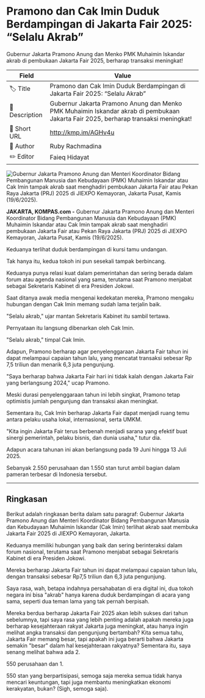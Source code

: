 # Pramono dan Cak Imin Duduk Berdampingan di Jakarta Fair 2025: “Selalu Akrab”

Gubernur Jakarta Pramono Anung dan Menko PMK Muhaimin Iskandar akrab di pembukaan Jakarta Fair 2025, berharap transaksi meningkat!

| Field         | Value                                                       |
|---------------|-------------------------------------------------------------|
| 🏷️ Title       | Pramono dan Cak Imin Duduk Berdampingan di Jakarta Fair 2025: “Selalu Akrab” |
| 📝 Description | Gubernur Jakarta Pramono Anung dan Menko PMK Muhaimin Iskandar akrab di pembukaan Jakarta Fair 2025, berharap transaksi meningkat! |
| 🔗 Short URL   | http://kmp.im/AGHv4u |
| 👤 Author      | Ruby Rachmadina |
| ✏️ Editor      | Faieq Hidayat |

![Gubernur Jakarta Pramono Anung dan Menteri Koordinator Bidang Pembangunan Manusia dan Kebudayaan (PMK) Muhaimin Iskandar atau Cak Imin tampak akrab saat menghadiri pembukaan Jakarta Fair atau Pekan Raya Jakarta (PRJ) 2025 di JIEXPO Kemayoran, Jakarta Pusat, Kamis (19/6/2025).](https://asset.kompas.com/crops/kOQjy4RwRb1TbkpDiSnZO0MhARY=/0x0:0x0/750x500/data/photo/2025/06/19/68542a5c9a388.jpeg)

**JAKARTA, KOMPAS.com -** Gubernur Jakarta Pramono Anung dan Menteri Koordinator Bidang Pembangunan Manusia dan Kebudayaan (PMK) Muhaimin Iskandar atau Cak Imin tampak akrab saat menghadiri pembukaan Jakarta Fair atau Pekan Raya Jakarta (PRJ) 2025 di JIEXPO Kemayoran, Jakarta Pusat, Kamis (19/6/2025).

Keduanya terlihat duduk berdampingan di kursi tamu undangan.

Tak hanya itu, kedua tokoh ini pun sesekali tampak berbincang.

Keduanya punya relasi kuat dalam pemerintahan dan sering berada dalam forum atau agenda nasional yang sama, terutama saat Pramono menjabat sebagai Sekretaris Kabinet di era Presiden Jokowi.

Saat ditanya awak media mengenai kedekatan mereka, Pramono mengaku hubungan dengan Cak Imin memang sudah lama terjalin baik.

"Selalu akrab," ujar mantan Sekretaris Kabinet itu sambil tertawa.

Pernyataan itu langsung dibenarkan oleh Cak Imin.

"Selalu akrab," timpal Cak Imin.

Adapun, Pramono berharap agar penyelenggaraan Jakarta Fair tahun ini dapat melampaui capaian tahun lalu, yang mencatat transaksi sebesar Rp 7,5 triliun dan menarik 6,3 juta pengunjung.

\"Saya berharap bahwa Jakarta Fair hari ini tidak kalah dengan Jakarta Fair yang berlangsung 2024,\" ucap Pramono.

Meski durasi penyelenggaraan tahun ini lebih singkat, Pramono tetap optimistis jumlah pengunjung dan transaksi akan meningkat.

Sementara itu, Cak Imin berharap Jakarta Fair dapat menjadi ruang temu antara pelaku usaha lokal, internasional, serta UMKM.

\"Kita ingin Jakarta Fair terus berbenah menjadi sarana yang efektif buat sinergi pemerintah, pelaku bisnis, dan dunia usaha,\" tutur dia.

Adapun acara tahunan ini akan berlangsung pada 19 Juni hingga 13 Juli 2025.

Sebanyak 2.550 perusahaan dan 1.550 stan turut ambil bagian dalam pameran terbesar di Indonesia tersebut.

---
## Ringkasan

Berikut adalah ringkasan berita dalam satu paragraf: Gubernur Jakarta Pramono Anung dan Menteri Koordinator Bidang Pembangunan Manusia dan Kebudayaan Muhaimin Iskandar (Cak Imin) terlihat akrab saat membuka Jakarta Fair 2025 di JIEXPO Kemayoran, Jakarta.

 Keduanya memiliki hubungan yang baik dan sering berinteraksi dalam forum nasional, terutama saat Pramono menjabat sebagai Sekretaris Kabinet di era Presiden Jokowi.

 Mereka berharap Jakarta Fair tahun ini dapat melampaui capaian tahun lalu, dengan transaksi sebesar Rp7,5 triliun dan 6,3 juta pengunjung.



Saya rasa, wah, betapa indahnya persahabatan di era digital ini, dua tokoh negara ini bisa "akrab" hanya karena duduk berdampingan di acara yang sama, seperti dua teman lama yang tak pernah berpisah.

 Mereka berdua berharap Jakarta Fair 2025 akan lebih sukses dari tahun sebelumnya, tapi saya rasa yang lebih penting adalah apakah mereka juga berharap kesejahteraan rakyat Jakarta juga meningkat, atau hanya ingin melihat angka transaksi dan pengunjung bertambah? Kita semua tahu, Jakarta Fair memang besar, tapi apakah ini juga berarti bahwa Jakarta semakin "besar" dalam hal kesejahteraan rakyatnya? Sementara itu, saya senang melihat bahwa ada 2.

550 perusahaan dan 1.

550 stan yang berpartisipasi, semoga saja mereka semua tidak hanya mencari keuntungan, tapi juga membantu meningkatkan ekonomi kerakyatan, bukan? (Sigh, semoga saja).
